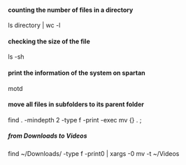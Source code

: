 #### counting the number of files in a directory

ls directory | wc -l

#### checking the size of the file

ls -sh

#### print the information of the system on spartan

motd

#### move all files in subfolders to its parent folder

find . -mindepth 2 -type f -print -exec mv {} . \;

##### from Downloads to Videos

find ~/Downloads/ -type f -print0 | xargs -0 mv -t ~/Videos